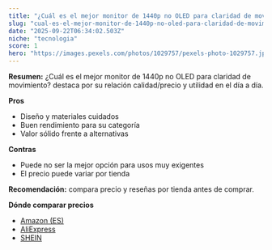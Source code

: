 ```yaml
---
title: "¿Cuál es el mejor monitor de 1440p no OLED para claridad de movimiento?"
slug: "cual-es-el-mejor-monitor-de-1440p-no-oled-para-claridad-de-movimiento"
date: "2025-09-22T06:34:02.503Z"
niche: "tecnologia"
score: 1
hero: "https://images.pexels.com/photos/1029757/pexels-photo-1029757.jpeg?auto=compress&cs=tinysrgb&fit=crop&h=627&w=1200&auto=compress&cs=tinysrgb&w=1200&h=675&fit=crop"
---
```


**Resumen:** ¿Cuál es el mejor monitor de 1440p no OLED para claridad de movimiento? destaca por su relación calidad/precio y utilidad en el día a día.

**Pros**
- Diseño y materiales cuidados
- Buen rendimiento para su categoría
- Valor sólido frente a alternativas

**Contras**
- Puede no ser la mejor opción para usos muy exigentes
- El precio puede variar por tienda

**Recomendación:** compara precio y reseñas por tienda antes de comprar.

**Dónde comparar precios**
- [Amazon (ES)](https://www.amazon.es/s?k=%C2%BFCu%C3%A1l%20es%20el%20mejor%20monitor%20de%201440p%20no%20OLED%20para%20claridad%20de%20movimiento%3F&tag=teknovashop25-21)
- [AliExpress](https://www.aliexpress.com/wholesale?SearchText=%C2%BFCu%C3%A1l%20es%20el%20mejor%20monitor%20de%201440p%20no%20OLED%20para%20claridad%20de%20movimiento%3F)
- [SHEIN](https://www.shein.com/pdsearch/%C2%BFCu%C3%A1l%20es%20el%20mejor%20monitor%20de%201440p%20no%20OLED%20para%20claridad%20de%20movimiento%3F)